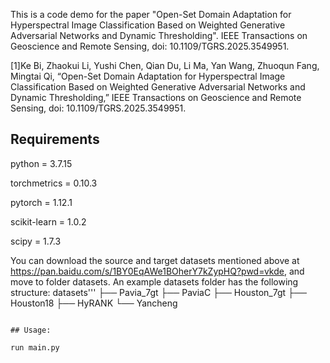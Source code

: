 This is a code demo for the paper "Open-Set Domain Adaptation for Hyperspectral Image Classification Based on Weighted Generative Adversarial Networks and Dynamic Thresholding". IEEE Transactions on Geoscience and Remote Sensing, doi: 10.1109/TGRS.2025.3549951.

[1]Ke Bi, Zhaokui Li, Yushi Chen, Qian Du, Li Ma, Yan Wang, Zhuoqun Fang, Mingtai Qi, “Open-Set Domain Adaptation for Hyperspectral Image Classification Based on Weighted Generative Adversarial Networks and Dynamic Thresholding,” IEEE Transactions on Geoscience and Remote Sensing, doi: 10.1109/TGRS.2025.3549951.

## Requirements

python = 3.7.15

torchmetrics = 0.10.3

pytorch = 1.12.1

scikit-learn = 1.0.2

scipy = 1.7.3

You can download the source and target datasets mentioned above at  https://pan.baidu.com/s/1BY0EqAWe1BOherY7kZypHQ?pwd=vkde, and move to folder datasets. 
An example datasets folder has the following structure:
datasets'''
├── Pavia_7gt
├── PaviaC
├── Houston_7gt
├── Houston18
├── HyRANK
└── Yancheng
```

## Usage:

run main.py
